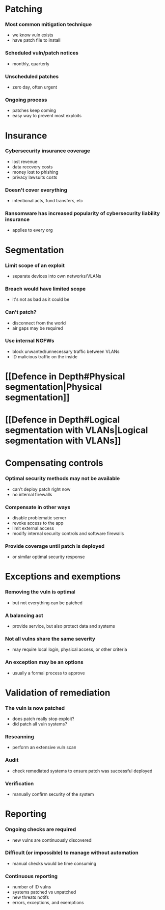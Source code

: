 # Patching
### Most common mitigation technique
- we know vuln exists
- have patch file to install
### Scheduled vuln/patch notices
- monthly, quarterly
### Unscheduled patches
- zero day, often urgent
### Ongoing process
- patches keep coming
- easy way to prevent most exploits
# Insurance
### Cybersecurity insurance coverage
- lost revenue
- data recovery costs
- money lost to phishing
- privacy lawsuits costs
### Doesn't cover everything
- intentional acts, fund transfers, etc
### Ransomware has increased popularity of cybersecurity liability insurance
- applies to every org
# Segmentation
### Limit scope of an exploit
- separate devices into own networks/VLANs
### Breach would have limited scope
- it's not as bad as it could be
### Can't patch?
- disconnect from the world
- air gaps may be required
### Use internal NGFWs
- block unwanted/unnecessary traffic between VLANs
- ID malicious traffic on the inside
# [[Defence in Depth#Physical segmentation|Physical segmentation]]
# [[Defence in Depth#Logical segmentation with VLANs|Logical segmentation with VLANs]]
# Compensating controls
### Optimal security methods may not be available
- can't deploy patch right now
- no internal firewalls
### Compensate in other ways
- disable problematic server
- revoke access to the app
- limit external access
- modify internal security controls and software firewalls
### Provide coverage until patch is deployed
- or similar optimal security response
# Exceptions and exemptions
### Removing the vuln is optimal
- but not everything can be patched
### A balancing act
- provide service, but also protect data and systems
### Not all vulns share the same severity
- may require local login, physical access, or other criteria
### An exception may be an options
- usually a formal process to approve
# Validation of remediation
### The vuln is now patched
- does patch really stop exploit?
- did patch all vuln systems?
### Rescanning
- perform an extensive vuln scan
### Audit
- check remediated systems to ensure patch was successful deployed
### Verification
- manually confirm security of the system
# Reporting
### Ongoing checks are required
- new vulns are continuously discovered
### Difficult (or impossible) to manage without automation
- manual checks would be time consuming
### Continuous reporting
- number of ID vulns
- systems patched vs unpatched
- new threats notifs
- errors, exceptions, and exemptions